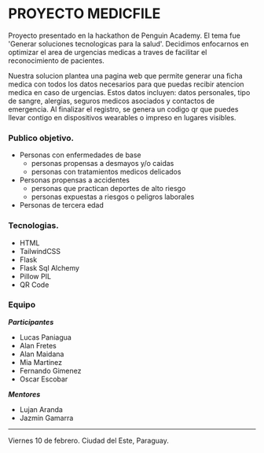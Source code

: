 # PROYECTO MEDICFILE 
Proyecto presentado en la hackathon de Penguin Academy. El tema fue 'Generar soluciones tecnologicas para la salud'. Decidimos enfocarnos en optimizar el area de urgencias medicas a traves de facilitar el reconocimiento de pacientes. 

Nuestra solucion plantea una pagina web que permite generar una ficha medica con todos los datos necesarios para que puedas recibir atencion medica en caso de urgencias. Estos datos incluyen: datos personales, tipo de sangre, alergias, seguros medicos asociados y contactos de emergencia. Al finalizar el registro, se genera un codigo qr que puedes llevar contigo en dispositivos wearables o impreso en lugares visibles. 

### Publico objetivo.

- Personas con enfermedades de base
    - personas propensas a desmayos y/o caidas
    - personas con tratamientos medicos delicados 
- Personas propensas a accidentes
    - personas que practican deportes de alto riesgo
    - personas expuestas a riesgos o peligros laborales  
- Personas de tercera edad


### Tecnologias.

- HTML
- TailwindCSS
- Flask
- Flask Sql Alchemy
- Pillow PIL
- QR Code

### Equipo 

***Participantes***
- Lucas Paniagua 
- Alan Fretes
- Alan Maidana
- Mia Martinez
- Fernando Gimenez 
- Oscar Escobar

***Mentores***
- Lujan Aranda 
- Jazmin Gamarra 

-------
Viernes 10 de febrero. Ciudad del Este, Paraguay. 
